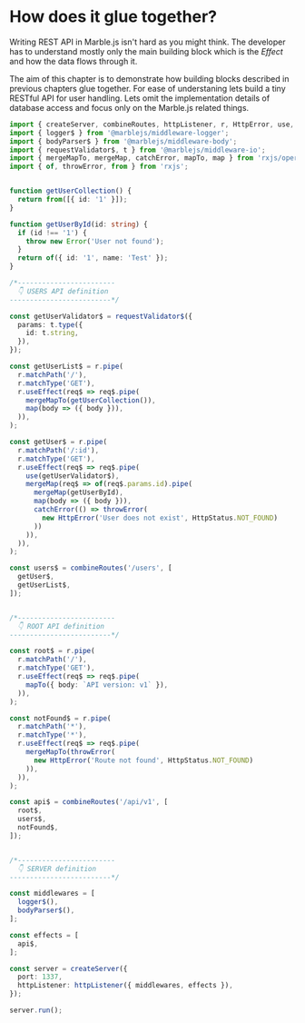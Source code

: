 # How does it glue​ together?

Writing REST API in Marble.js isn't hard as you might think. The developer has to understand mostly only the main building block which is the _Effect_ and how the data flows through it.

The aim of this chapter is to demonstrate how building blocks described in previous chapters glue together. For ease of understaning lets build a tiny RESTful API for user handling. Lets omit the implementation details of database access and focus only on the Marble.js related things.

```typescript
import { createServer, combineRoutes, httpListener, r, HttpError, use, HttpStatus } from '@marblejs/core';
import { logger$ } from '@marblejs/middleware-logger';
import { bodyParser$ } from '@marblejs/middleware-body';
import { requestValidator$, t } from '@marblejs/middleware-io';
import { mergeMapTo, mergeMap, catchError, mapTo, map } from 'rxjs/operators';
import { of, throwError, from } from 'rxjs';


function getUserCollection() {
  return from([{ id: '1' }]);
}

function getUserById(id: string) {
  if (id !== '1') {
    throw new Error('User not found');
  }
  return of({ id: '1', name: 'Test' });
}

/*------------------------
  👇 USERS API definition
-------------------------*/

const getUserValidator$ = requestValidator$({
  params: t.type({
    id: t.string,
  }),
});

const getUserList$ = r.pipe(
  r.matchPath('/'),
  r.matchType('GET'),
  r.useEffect(req$ => req$.pipe(
    mergeMapTo(getUserCollection()),
    map(body => ({ body })),
  )),
);

const getUser$ = r.pipe(
  r.matchPath('/:id'),
  r.matchType('GET'),
  r.useEffect(req$ => req$.pipe(
    use(getUserValidator$),
    mergeMap(req$ => of(req$.params.id).pipe(
      mergeMap(getUserById),
      map(body => ({ body })),
      catchError(() => throwError(
        new HttpError('User does not exist', HttpStatus.NOT_FOUND)
      ))
    )),
  )),
);

const users$ = combineRoutes('/users', [
  getUser$,
  getUserList$,
]);


/*------------------------
  👇 ROOT API definition
-------------------------*/

const root$ = r.pipe(
  r.matchPath('/'),
  r.matchType('GET'),
  r.useEffect(req$ => req$.pipe(
    mapTo({ body: `API version: v1` }),
  )),
);

const notFound$ = r.pipe(
  r.matchPath('*'),
  r.matchType('*'),
  r.useEffect(req$ => req$.pipe(
    mergeMapTo(throwError(
      new HttpError('Route not found', HttpStatus.NOT_FOUND)
    )),
  )),
);

const api$ = combineRoutes('/api/v1', [
  root$,
  users$,
  notFound$,
]);


/*------------------------
  👇 SERVER definition
-------------------------*/

const middlewares = [
  logger$(),
  bodyParser$(),
];

const effects = [
  api$,
];

const server = createServer({
  port: 1337,
  httpListener: httpListener({ middlewares, effects }),
});

server.run();
```

